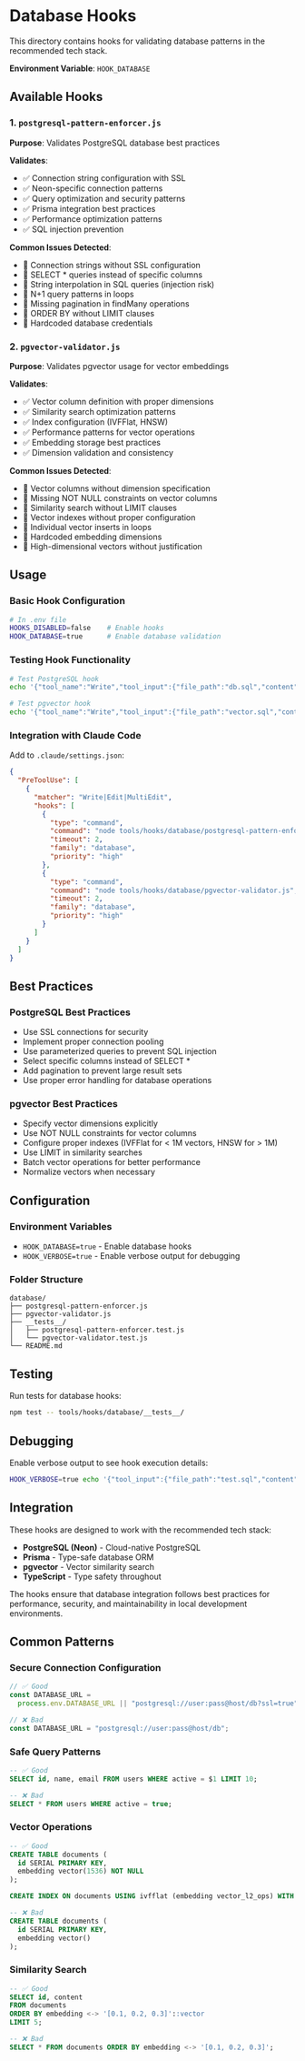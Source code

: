 # Database Hooks

This directory contains hooks for validating database patterns in the recommended tech stack.

**Environment Variable**: `HOOK_DATABASE`

## Available Hooks

### 1. `postgresql-pattern-enforcer.js`

**Purpose**: Validates PostgreSQL database best practices

**Validates**:

- ✅ Connection string configuration with SSL
- ✅ Neon-specific connection patterns
- ✅ Query optimization and security patterns
- ✅ Prisma integration best practices
- ✅ Performance optimization patterns
- ✅ SQL injection prevention

**Common Issues Detected**:

- 🚫 Connection strings without SSL configuration
- 🚫 SELECT \* queries instead of specific columns
- 🚫 String interpolation in SQL queries (injection risk)
- 🚫 N+1 query patterns in loops
- 🚫 Missing pagination in findMany operations
- 🚫 ORDER BY without LIMIT clauses
- 🚫 Hardcoded database credentials

### 2. `pgvector-validator.js`

**Purpose**: Validates pgvector usage for vector embeddings

**Validates**:

- ✅ Vector column definition with proper dimensions
- ✅ Similarity search optimization patterns
- ✅ Index configuration (IVFFlat, HNSW)
- ✅ Performance patterns for vector operations
- ✅ Embedding storage best practices
- ✅ Dimension validation and consistency

**Common Issues Detected**:

- 🚫 Vector columns without dimension specification
- 🚫 Missing NOT NULL constraints on vector columns
- 🚫 Similarity search without LIMIT clauses
- 🚫 Vector indexes without proper configuration
- 🚫 Individual vector inserts in loops
- 🚫 Hardcoded embedding dimensions
- 🚫 High-dimensional vectors without justification

## Usage

### Basic Hook Configuration

```bash
# In .env file
HOOKS_DISABLED=false    # Enable hooks
HOOK_DATABASE=true      # Enable database validation
```

### Testing Hook Functionality

```bash
# Test PostgreSQL hook
echo '{"tool_name":"Write","tool_input":{"file_path":"db.sql","content":"SELECT * FROM users"}}' | node tools/hooks/database/postgresql-pattern-enforcer.js

# Test pgvector hook
echo '{"tool_name":"Write","tool_input":{"file_path":"vector.sql","content":"embedding vector()"}}' | node tools/hooks/database/pgvector-validator.js
```

### Integration with Claude Code

Add to `.claude/settings.json`:

```json
{
  "PreToolUse": [
    {
      "matcher": "Write|Edit|MultiEdit",
      "hooks": [
        {
          "type": "command",
          "command": "node tools/hooks/database/postgresql-pattern-enforcer.js",
          "timeout": 2,
          "family": "database",
          "priority": "high"
        },
        {
          "type": "command",
          "command": "node tools/hooks/database/pgvector-validator.js",
          "timeout": 2,
          "family": "database",
          "priority": "high"
        }
      ]
    }
  ]
}
```

## Best Practices

### PostgreSQL Best Practices

- Use SSL connections for security
- Implement proper connection pooling
- Use parameterized queries to prevent SQL injection
- Select specific columns instead of SELECT \*
- Add pagination to prevent large result sets
- Use proper error handling for database operations

### pgvector Best Practices

- Specify vector dimensions explicitly
- Use NOT NULL constraints for vector columns
- Configure proper indexes (IVFFlat for < 1M vectors, HNSW for > 1M)
- Use LIMIT in similarity searches
- Batch vector operations for better performance
- Normalize vectors when necessary

## Configuration

### Environment Variables

- `HOOK_DATABASE=true` - Enable database hooks
- `HOOK_VERBOSE=true` - Enable verbose output for debugging

### Folder Structure

```
database/
├── postgresql-pattern-enforcer.js
├── pgvector-validator.js
├── __tests__/
│   ├── postgresql-pattern-enforcer.test.js
│   └── pgvector-validator.test.js
└── README.md
```

## Testing

Run tests for database hooks:

```bash
npm test -- tools/hooks/database/__tests__/
```

## Debugging

Enable verbose output to see hook execution details:

```bash
HOOK_VERBOSE=true echo '{"tool_input":{"file_path":"test.sql","content":"..."}}' | node tools/hooks/database/postgresql-pattern-enforcer.js
```

## Integration

These hooks are designed to work with the recommended tech stack:

- **PostgreSQL (Neon)** - Cloud-native PostgreSQL
- **Prisma** - Type-safe database ORM
- **pgvector** - Vector similarity search
- **TypeScript** - Type safety throughout

The hooks ensure that database integration follows best practices for performance, security, and maintainability in local development environments.

## Common Patterns

### Secure Connection Configuration

```javascript
// ✅ Good
const DATABASE_URL =
  process.env.DATABASE_URL || "postgresql://user:pass@host/db?ssl=true";

// ❌ Bad
const DATABASE_URL = "postgresql://user:pass@host/db";
```

### Safe Query Patterns

```sql
-- ✅ Good
SELECT id, name, email FROM users WHERE active = $1 LIMIT 10;

-- ❌ Bad
SELECT * FROM users WHERE active = true;
```

### Vector Operations

```sql
-- ✅ Good
CREATE TABLE documents (
  id SERIAL PRIMARY KEY,
  embedding vector(1536) NOT NULL
);

CREATE INDEX ON documents USING ivfflat (embedding vector_l2_ops) WITH (lists = 100);

-- ❌ Bad
CREATE TABLE documents (
  id SERIAL PRIMARY KEY,
  embedding vector()
);
```

### Similarity Search

```sql
-- ✅ Good
SELECT id, content
FROM documents
ORDER BY embedding <-> '[0.1, 0.2, 0.3]'::vector
LIMIT 5;

-- ❌ Bad
SELECT * FROM documents ORDER BY embedding <-> '[0.1, 0.2, 0.3]';
```
